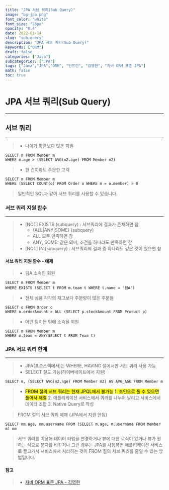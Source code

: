 ```yaml
---
title: "JPA 서브 쿼리(Sub Query)"
image: "bg-jpa.png"
font_color: "white"
font_size: "28px"
opacity: "0.4"
date: 2022-03-14
slug: "sub-query"
description: "JPA 서브 쿼리(Sub Query)"	
keywords: ["ORM"]
draft: false
categories: ["Java"]
subcategories: ["JPA"]
tags: ["Java","JPA","ORM", "인프런", "김영한", "자바 ORM 표준 JPA"]
math: false
toc: true
---
```


# JPA 서브 쿼리(Sub Query)
-------------------------------------

## 서브 쿼리
----------------------------------------------
> - 나이가 평균보다 많은 회원

```
SELECT m FROM Member m 
WHERE m.age > (SELECT AVG(m2.age) FROM Member m2)
```

> - 한 건이라도 주문한 고객 

```
SELECT m FROM Member m 
WHERE (SELECT COUNT(o) FROM Order o WHERE m = o.member) > 0
```

> 일반적인 SQL과 같이 서브 쿼리를 사용할 수 있습니다. 

### 서브 쿼리 지원 함수
----------------------------------------------
> - [NOT] EXISTS (subquery) : 서브쿼리에 결과가 존재하면 참
>	- {ALL|ANY|SOME} (subquery) 
>	- ALL 모두 만족하면 참
>	- ANY, SOME: 같은 의미, 조건을 하나라도 만족하면 참
> - [NOT] IN (subquery) : 서브쿼리의 결과 중 하나라도 같은 것이 있으면 참 

#### 서브 쿼리 지원 함수 - 예제
> - 팀A 소속인 회원

```
SELECT m FROM Member m
WHERE EXISTS (SELECT t FROM m.team t WHERE t.name = '팀A')
```

> - 전체 상품 각각의 재고보다 주문량이 많은 주문들

```
SELECT o FROM Order o
WHERE o.orderAmount > ALL (SELECT p.stockAmount FROM Product p)
```

> - 어떤 팀이든 팀에 소속된 회원

```
SELECT m FROM Member m 
WHERE m.team = ANY(SELECT t FROM Team t)
```

### JPA 서브 쿼리 한계
-------------------------------------------------
> - JPA(표준스펙에서)는 WHERE, HAVING 절에서만 서브 쿼리 사용 가능
> - SELECT 절도 가능(하이버네이트에서 지원)

```
SELECT m, (SELECT AVG(m2.age) FROM Member m2) AS AVG_AGE FROM Member m 
```

> - <mark>FROM 절의 서브 쿼리는 현재 JPQL에서 불가능</mark>
>	<mark>1. 조인으로 풀 수 있으면 풀어서 해결</mark>
>   2. 애플리케이션 서비스에서 쿼리를 나누어 날리고 서비스에서 데이터 조합
>   3. Native Query로 작성 
 
> FROM 절의 서브 쿼리 예제 (JPA에서 지원 안됨)

```
SELECT mm.age, mm.username FROM (SELECT m.age, m.username FROM Member m) mm
```

> 서브 쿼리를 이용해 데이터 타입을 변경하거나 뷰에 대한 로직이 있거나 뷰가 원하는 식으로 문자를 바꾸거나 그런 경우는 JPA를 사용하면 애플리케이션 서비스로 끌고가서 서비스에서 처리하는 것이 FROM 절의 서브 쿼리를 줄일 수 있는 방법입니다.  

#### 참고
> - <a href="https://www.inflearn.com/course/ORM-JPA-Basic">자바 ORM 표준 JPA - 김영한</a>